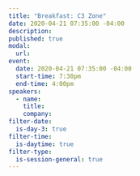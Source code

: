 ```yaml
---
title: "Breakfast: C3 Zone"
date: 2020-04-21 07:35:00 -04:00
description:
published: true 
modal:
  url:
event:
  date: 2020-04-21 07:35:00 -04:00
  start-time: 7:30pm
  end-time: 4:00pm
speakers:
  - name:
    title:
    company:
filter-date:
  is-day-3: true
filter-time:
  is-daytime: true
filter-type:
  is-session-general: true
---
```

